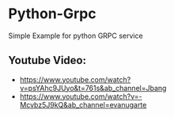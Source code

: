 # Python-Grpc
Simple Example for python GRPC service

## Youtube Video:
- https://www.youtube.com/watch?v=psYAhc9JUyo&t=761s&ab_channel=Jbang
- https://www.youtube.com/watch?v=-Mcvbz5J9kQ&ab_channel=evanugarte
